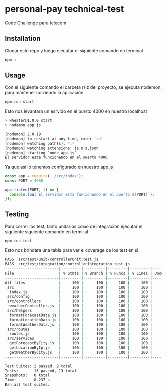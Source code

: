 # personal-pay technical-test

Code Challenge para telecom

## Installation

Clonar este repo y luego ejecutar el siguiente comando en terminal

```bash
npm i
```

## Usage

Con el siguiente comando el carpeta raiz del proyecto, se ejecuta nodemon, para mantener corriendo la aplicación

```bash
npm run start
```

Esto nos levantara un esrvido en el puerto 4000 en nuestro localhost

```bash
> wheater@1.0.0 start
> nodemon app.js

[nodemon] 2.0.19
[nodemon] to restart at any time, enter `rs`
[nodemon] watching path(s): *.*
[nodemon] watching extensions: js,mjs,json
[nodemon] starting `node app.js`
El servidor esta funcionando en el puerto 4000
```
Ya que asi lo tenemos configurado en nuestro app.js

```js
const app = require('./src/index');
const PORT = 4000

app.listen(PORT, () => {
  console.log(`El servidor esta funcionando en el puerto ${PORT}`);
});
```

## Testing

Para correr los test, tanto unitarios como de integración ejecutar el siguiente siguiente comando en terminal

```bash
npm run test
```

Esto nos brindara una tabla para ver el coverage de los test en si 

```bash
PASS  src/test/unit/controllerUnit.test.js
PASS  src/test/integration/controllerIntegration.test.js
------------------------|---------|----------|---------|---------|-------------------
File                    | % Stmts | % Branch | % Funcs | % Lines | Uncovered Line #s 
------------------------|---------|----------|---------|---------|-------------------
All files               |     100 |      100 |     100 |     100 |                   
 src                    |     100 |      100 |     100 |     100 |                   
  index.js              |     100 |      100 |     100 |     100 |                   
 src/config             |     100 |      100 |     100 |     100 |                   
 src/controllers        |     100 |      100 |     100 |     100 | 
  weatherController.js  |     100 |      100 |     100 |     100 | 
 src/helpers            |     100 |      100 |     100 |     100 | 
  formatForecastData.js |     100 |      100 |     100 |     100 | 
  formatLocationData.js |     100 |      100 |     100 |     100 | 
  formatWeatherData.js  |     100 |      100 |     100 |     100 | 
 src/routes             |     100 |      100 |     100 |     100 | 
  routes.js             |     100 |      100 |     100 |     100 | 
 src/services           |     100 |      100 |     100 |     100 | 
  getForecastByCity.js  |     100 |      100 |     100 |     100 | 
  getLocationByIp.js    |     100 |      100 |     100 |     100 | 
  getWeatherByCity.js   |     100 |      100 |     100 |     100 | 
------------------------|---------|----------|---------|---------|-------------------

Test Suites: 2 passed, 2 total
Tests:       13 passed, 13 total
Snapshots:   0 total
Time:        8.237 s
Ran all test suites.
```
